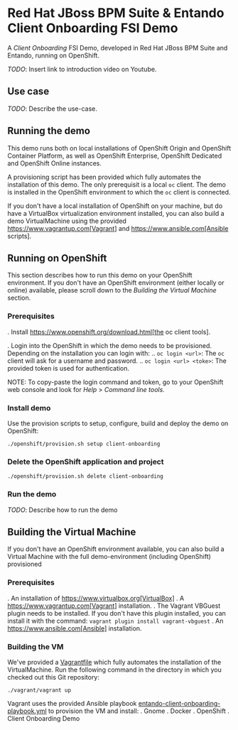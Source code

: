 # Red Hat JBoss BPM Suite & Entando Client Onboarding FSI Demo

A _Client Onboarding_ FSI Demo, developed in Red Hat JBoss BPM Suite and Entando, running on OpenShift.

*TODO*: Insert link to introduction video on Youtube.

## Use case

*TODO*: Describe the use-case.


## Running the demo

This demo runs both on local installations of OpenShift Origin and OpenShift Container Platform,
as well as OpenShift Enterprise, OpenShift Dedicated and OpenShift Online instances.

A provisioning script has been provided which fully automates the installation of this demo. The only prerequisit is a local `oc` client. The
demo is installed in the OpenShift environment to which the `oc` client is connected.

If you don't have a local installation of OpenShift on your machine, but do have a VirtualBox virtualization environment installed, you can also
build a demo VirtualMachine using the provided https://www.vagrantup.com[Vagrant] and https://www.ansible.com[Ansible scripts].


## Running on OpenShift

This section describes how to run this demo on your OpenShift environment. If you don't have an OpenShift environment (either locally or online)
available, please scroll down to the *Building the Virtual Machine* section.

### Prerequisites

. Install https://www.openshift.org/download.html[the oc client tools].

. Login into the OpenShift in which the demo needs to be provisioned. Depending on the installation you can login with:
.. `oc login <url>`: The `oc` client will ask for a username and password.
.. `oc login <url> <toke>`: The provided token is used for authentication.


NOTE: To copy-paste the login command and token, go to your OpenShift web console and look for _Help_ > _Command line tools_.

### Install demo

Use the provision scripts to setup, configure, build and deploy the demo on OpenShift:

```
./openshift/provision.sh setup client-onboarding
```


### Delete the OpenShift application and project

```
./openshift/provision.sh delete client-onboarding
```

### Run the demo

*TODO*: Describe how to run the demo


## Building the Virtual Machine

If you don't have an OpenShift environment available, you can also build a Virtual Machine with the full demo-environment (including OpenShift)
provisioned

### Prerequisites

. An installation of https://www.virtualbox.org[VirtualBox]
. A https://www.vagrantup.com[Vagrant] installation.
. The Vagrant VBGuest plugin needs to be installed. If you don't have this plugin installed, you can install it with the command: `vagrant plugin install vagrant-vbguest`
. An https://www.ansible.com[Ansible] installation.

### Building the VM

We've provided a [Vagrantfile](vagrant/Vagrantfile) which fully automates the installation of the VirtualMachine. Run the following command in
the directory in which you checked out this Git repository:
```
./vagrant/vagrant up
```

Vagrant uses the provided Ansible playbook [entando-client-onboarding-playbook.yml](vagrant/entando-client-onboarding-playbook.yml) to provision
the VM and install:
. Gnome
. Docker
. OpenShift
. Client Onboarding Demo
